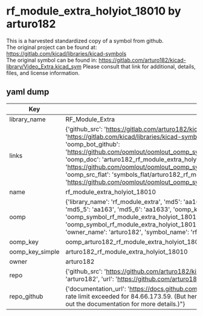 # rf_module_extra_holyiot_18010 by arturo182  
This is a harvested standardized copy of a symbol from github.  
The original project can be found at:  
https://gitlab.com/kicad/libraries/kicad-symbols  
The original symbol can be found in:
https://gitlab.com/arturo182/kicad-library/Video_Extra.kicad_sym
Please consult that link for additional, details, files, and license information.  
## yaml dump  
| Key | Value |  
| --- | --- |  
| library_name | RF_Module_Extra |  
| links | {'github_src': 'https://gitlab.com/arturo182/kicad-library/Video_Extra.kicad_sym', 'github_src_repo': 'https://gitlab.com/kicad/libraries/kicad-symbols', 'oomp_bot': 'arturo182_rf_module_extra_holyiot_18010/working', 'oomp_bot_github': 'https://github.com/oomlout/oomlout_oomp_symbol_bot/tree/main/arturo182_rf_module_extra_holyiot_18010/working', 'oomp_doc': 'arturo182_rf_module_extra_holyiot_18010/working', 'oomp_doc_github': 'https://github.com/oomlout/oomlout_oomp_symbol_doc/tree/main/arturo182_rf_module_extra_holyiot_18010/working', 'oomp_src_flat': 'symbols_flat/arturo182_rf_module_extra_holyiot_18010/working', 'oomp_src_flat_github': 'https://github.com/oomlout/oomlout_oomp_symbol_src/tree/main/arturo182_rf_module_extra_holyiot_18010/working'} |  
| name | rf_module_extra_holyiot_18010 |  
| oomp | {'library_name': 'rf_module_extra', 'md5': 'aa1633449f1c61d035083d122f46e409', 'md5_10': 'aa1633449f', 'md5_5': 'aa163', 'md5_6': 'aa1633', 'oomp_key': 'oomp_rf_module_extra_holyiot_18010', 'oomp_key_extra': 'oomp_symbol_rf_module_extra_holyiot_18010', 'oomp_key_full': 'oomp_symbol_rf_module_extra_holyiot_18010_aa1633', 'oomp_key_simple': 'rf_module_extra_holyiot_18010', 'owner_name': 'arturo182', 'symbol_name': 'rf_module_extra_holyiot_18010'} |  
| oomp_key | oomp_arturo182_rf_module_extra_holyiot_18010 |  
| oomp_key_simple | arturo182_rf_module_extra_holyiot_18010 |  
| owner | arturo182 |  
| repo | {'github_src': 'https://github.com/arturo182/kicad-library/Video_Extra.kicad_sym', 'name': 'kicad-library', 'owner': 'arturo182', 'url': 'https://github.com/arturo182/kicad-library'} |  
| repo_github | {'documentation_url': 'https://docs.github.com/rest/overview/resources-in-the-rest-api#rate-limiting', 'message': "API rate limit exceeded for 84.66.173.59. (But here's the good news: Authenticated requests get a higher rate limit. Check out the documentation for more details.)"} |  

